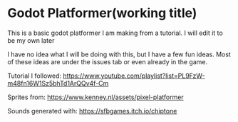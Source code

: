 # Godot Platformer(working title)

This is a basic godot platformer I am making from a tutorial. I will edit it to be my own later

I have no idea what I will be doing with this, but I have a few fun ideas. Most of these ideas are under the issues tab or even already in the game.

Tutorial I followed:  https://www.youtube.com/playlist?list=PL9FzW-m48fn16W1Sz5bhTd1ArQQv4f-Cm

Sprites from:  https://www.kenney.nl/assets/pixel-platformer

Sounds generated with:  https://sfbgames.itch.io/chiptone
